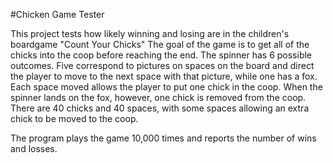 #Chicken Game Tester

This project tests how likely winning and losing are in the children's boardgame "Count Your Chicks"
The goal of the game is to get all of the chicks into the coop before reaching the end. 
The spinner has 6 possible outcomes. Five correspond to pictures on spaces on the board and direct the player to move to the next space with that picture, while one has a fox. Each space moved allows the player to put one chick in the coop.  When the spinner lands on the fox, however, one chick is removed from the coop. There are 40 chicks and 40 spaces, with some spaces allowing an extra chick to be moved to the coop.

The program plays the game 10,000 times and reports the number of wins and losses.
